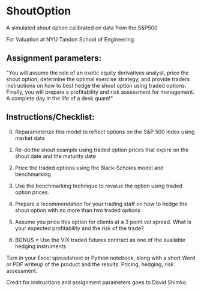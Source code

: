 # ShoutOption
A simulated shout option calibrated on data from the S&P500

For Valuation at NYU Tandon School of Engineering.

## Assignment parameters:
"You will assume the role of an exotic equity derivatives analyst, price the shout option, determine the optimal exercise strategy, and provide traders instructions on how to best hedge the shout option using traded options.  Finally, you will prepare a profitability and risk assessment for management.  A complete day in the life of a desk quant!"

## Instructions/Checklist:
0.  Reparameterize this model to reflect options on the S&P 500 index using market data

1.  Re-do the shout example using traded option prices that expire on the shout date and the maturity date

2. Price the traded options using the Black-Scholes model and benchmarking


3.  Use the benchmarking technique to revalue the option using traded option prices.

4.  Prepare a recommendation for your trading staff on how to hedge the shout option with no more than two traded options

5.  Assume you price this option for clients at a 3 point vol spread.  What is your expected profitability and the risk of the trade?

6. BONUS * Use the VIX traded futures contract as one of the available hedging instruments

Turn in your Excel spreadsheet or Python notebook, along with a short Word or PDF writeup of the product and the results.  Pricing, hedging, risk assessment.

Credit for instructions and assignment parameters goes to David Shimko.

